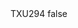 <?xml version="1.0" encoding="UTF-8"?>
<CustomMetadata xmlns="http://soap.sforce.com/2006/04/metadata">
    <label>TXU294</label>
    <protected>false</protected>
</CustomMetadata>
